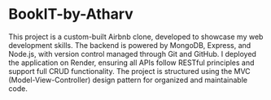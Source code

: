 # BookIT-by-Atharv
This project is a custom-built Airbnb clone, developed to showcase my web development skills. The backend is powered by MongoDB, Express, and Node.js, with version control managed through Git and GitHub. I deployed the application on Render, ensuring all APIs follow RESTful principles and support full CRUD functionality. The project is structured using the MVC (Model-View-Controller) design pattern for organized and maintainable code.
